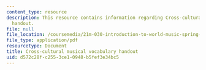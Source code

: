 ```yaml
---
content_type: resource
description: This resource contains information regarding Cross-cultural musical vocabulary
  handout.
file: null
file_location: /coursemedia/21m-030-introduction-to-world-music-spring-2013/d572c28fc2553ce10948b5fef3e34bc5_MIT21M_030S13_read_vocab.pdf
file_type: application/pdf
resourcetype: Document
title: Cross-cultural musical vocabulary handout
uid: d572c28f-c255-3ce1-0948-b5fef3e34bc5
---
```

